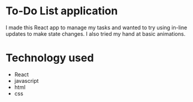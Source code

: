 # To-Do List application
I made this React app to manage my tasks and wanted to try using in-line updates to make state changes. I also tried my hand at basic animations.

# Technology used
- React
- javascript
- html
- css 